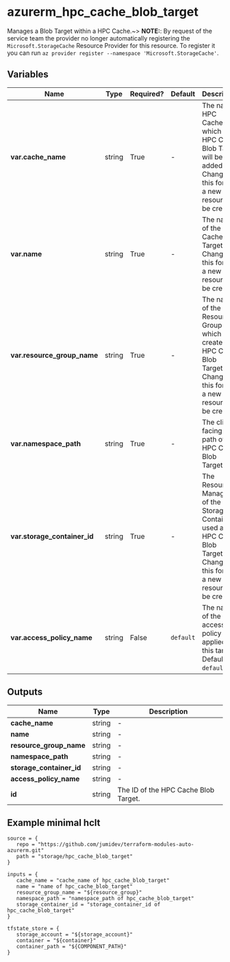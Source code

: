 # azurerm_hpc_cache_blob_target

Manages a Blob Target within a HPC Cache.~> **NOTE:**: By request of the service team the provider no longer automatically registering the `Microsoft.StorageCache` Resource Provider for this resource. To register it you can run `az provider register --namespace 'Microsoft.StorageCache'`.

## Variables

| Name | Type | Required? |  Default  |  Description |
| ---- | ---- | --------- |  ----------- | ----------- |
| **var.cache_name** | string | True | -  |  The name HPC Cache, which the HPC Cache Blob Target will be added to. Changing this forces a new resource to be created. | 
| **var.name** | string | True | -  |  The name of the HPC Cache Blob Target. Changing this forces a new resource to be created. | 
| **var.resource_group_name** | string | True | -  |  The name of the Resource Group in which to create the HPC Cache Blob Target. Changing this forces a new resource to be created. | 
| **var.namespace_path** | string | True | -  |  The client-facing file path of the HPC Cache Blob Target. | 
| **var.storage_container_id** | string | True | -  |  The Resource Manager ID of the Storage Container used as the HPC Cache Blob Target. Changing this forces a new resource to be created. | 
| **var.access_policy_name** | string | False | `default`  |  The name of the access policy applied to this target. Defaults to `default`. | 



## Outputs

| Name | Type | Description |
| ---- | ---- | --------- | 
| **cache_name** | string  | - | 
| **name** | string  | - | 
| **resource_group_name** | string  | - | 
| **namespace_path** | string  | - | 
| **storage_container_id** | string  | - | 
| **access_policy_name** | string  | - | 
| **id** | string  | The ID of the HPC Cache Blob Target. | 

## Example minimal hclt

```hcl
source = {
   repo = "https://github.com/jumidev/terraform-modules-auto-azurerm.git" 
   path = "storage/hpc_cache_blob_target" 
}

inputs = {
   cache_name = "cache_name of hpc_cache_blob_target" 
   name = "name of hpc_cache_blob_target" 
   resource_group_name = "${resource_group}" 
   namespace_path = "namespace_path of hpc_cache_blob_target" 
   storage_container_id = "storage_container_id of hpc_cache_blob_target" 
}

tfstate_store = {
   storage_account = "${storage_account}" 
   container = "${container}" 
   container_path = "${COMPONENT_PATH}" 
}


```